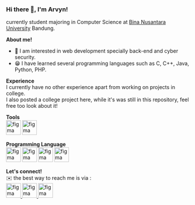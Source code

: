 ### Hi there 👋, I'm Arvyn!

currently student majoring in Computer Science at [Bina Nusantara University](https://binus.ac.id/) Bandung.

**About me!**
- 👀 I am interested in web development specially back-end and cyber security.
- 😁 I have learned several programming languages such as C, C++, Java, Python, PHP.

**Experience** <br/>
I currently have no other experience apart from working on projects in college. <br/>
I also  posted a college project here, while it's was still in this repository, feel free too look about it!

**Tools** <br/>
<img src="https://www.vectorlogo.zone/logos/git-scm/git-scm-icon.svg" alt="figma" width="40" height="40"/>
<img src="https://www.vectorlogo.zone/logos/mysql/mysql-ar21.svg" alt="figma" width="40" height="40"/>

**Programming Language** <br/>
<img src="https://www.vectorlogo.zone/logos/java/java-vertical.svg" alt="figma" width="40" height="40"/>
<img src="https://seeklogo.com/images/C/c-logo-43CE78FF9C-seeklogo.com.png" alt="figma" width="40" height="40"/>
<img src="https://www.vectorlogo.zone/logos/python/python-icon.svg" alt="figma" width="40" height="40"/>
<img src="https://www.vectorlogo.zone/logos/php/php-icon.svg" alt="figma" width="40" height="40"/>

**Let's connect!** <br/>
✉️ the best way to reach me is via :<br/>
<a href="mailto:arvyn.rezkyfahrezy@gmail.com" target="_blank" rel="noreferrer"> <img src="https://www.vectorlogo.zone/logos/gmail/gmail-icon.svg" alt="figma" width="40" height="40"/> </a>
<a href="https://www.linkedin.com/in/arvyn-rezky-fahrezy/" target="_blank" rel="noreferrer"> <img src="https://www.vectorlogo.zone/logos/linkedin/linkedin-tile.svg" alt="figma" width="40" height="40"/> </a>
<a href="https://www.instagram.com/arvyzf/" target="_blank" rel="noreferrer"> <img src="https://www.vectorlogo.zone/logos/instagram/instagram-icon.svg" alt="figma" width="40" height="40"/> </a>



<!--
**Arvynrf/Arvynrf** is a ✨ _special_ ✨ repository because its `README.md` (this file) appears on your GitHub profile.

Here are some ideas to get you started:

- 🔭 I’m currently working on ...
- 🌱 I’m currently learning ...
- 👯 I’m looking to collaborate on ...
- 🤔 I’m looking for help with ...
- 💬 Ask me about ...
- 📫 How to reach me: ...
- 😄 Pronouns: ...
- ⚡ Fun fact: ...
-->
